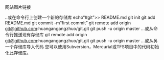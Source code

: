网站图片链接


..或在命令行上创建一个新的存储库
echo“#git”>> README.md 
git init 
git add README.md 
git commit -m“first commit” 
git remote add origin git@github.com:huangangangzhuo/git.git
 git push -u origin master
...或从命令行推送现有存储库
git remote add origin git@github.com:huangangangzhuo/git.git
 git push -u origin master
...或从另一个存储库导入代码
您可以使用Subversion，Mercurial或TFS项目中的代码初始化此存储库。

